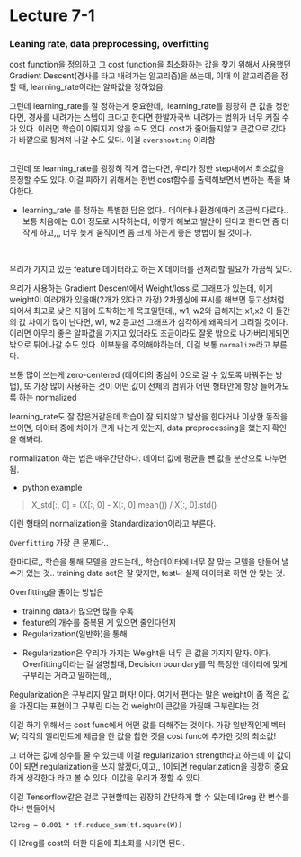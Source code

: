 # Lecture 7-1
### Leaning rate, data preprocessing, overfitting


cost function을 정의하고 그 cost function을 최소화하는 값을 찾기 위해서 사용했던 Gradient Descent(경사를 타고 내려가는 알고리즘)을 쓰는데, 이때 이 알고리즘을 정할 때, learning_rate이라는 알파값을 정하었음.
<br>

그런데 learning_rate를 잘 정하는게 중요한데,, learning_rate를 굉장히 큰 값을 정한다면, 경사를 내려가는 스텝이 크다고 한다면 한발자국씩 내려가는 범위가 너무 커질 수가 있다. 이러면 학습이 이뤄지지 않을 수도 있다. cost가 줄어들지않고 큰값으로 갔다가 바깥으로 튕겨져 나갈 수도 있다. 이걸 `overshooting` 이라함

<br>
그런데 또 learning_rate를 굉장히 작게 잡는다면, 우리가 정한 step내에서 최소값을 못정할 수도 있다.  
이걸 피하기 위해서는 한번 cost함수를 출력해보면서 변하는 폭을 봐야한다.

* learning_rate 를 정하는 특별한 답은 없다.. 데이터나 환경에따라 조금씩 다르다.. 보통 처음에는 0.01 정도로 시작하는데, 이렇게 해보고 발산이 된다고 한다면 좀 더 작게 하고,,, 너무 늦게 움직이면 좀 크게 하는게 좋은 방법이 될 것이다.

<br>


우리가 가지고 있는 feature 데이터라고 하는 X 데이터를 선처리할 필요가 가끔씩 있다.

우리가 사용하는 Gradient Descent에서 Weight/loss 로 그래프가 있는데, 이게 weight이 여러개가 있을때(2개가 있다고 가정) 2차원상에 표시를 해보면 등고선처럼 되어서 최고로 낮은 지점에 도착하는게 목표일텐데,, w1, w2와 곱해지는 x1,x2 이 둘간의 값 차이가 많이 난다면, w1, w2 등고선 그래프가 심각하게 왜곡되게 그려질 것이다. 이러면 아무리 좋은 알파값을 가지고 있더라도 조금이라도 잘못 밖으로 나가버리게되면 밖으로 튀어나갈 수도 있다. 이부분을 주의해야하는데,  이걸 보통 `normalize`라고 부른다. 

보통 많이 쓰는게 zero-centered (데이터의 중심이 0으로 갈 수 있도록 바꿔주는 방법), 또 가장 많이 사용하는 것이 어떤 값이 전체의 범위가 어떤 형태안에 항상 들어가도록 하는 normalized

learning_rate도 잘 잡은거같은데 학습이 잘 되지않고 발산을 한다거나 이상한 동작을 보이면, 데이터 중에 차이가 큰게 나는게 있는지, data preprocessing을 했는지 확인을 해봐라.

normalization 하는 법은 매우간단하다.
데이터 값에 평균을 뺀 값을 분산으로 나누면 됨.

* python example
> X_std[:, 0] = (X[:, 0] - X[:, 0].mean()) / X[:, 0].std()

이런 형태의 normalization을 Standardization이라고 부른다.


`Overfitting`
가장 큰 문제다..

한마디로,, 학습을 통해 모델을 만드는데,, 학습데이터에 너무 잘 맞는 모델을 만들어 낼 수가 있는 것.. 
training data set은 잘 맞지만, test나 실제 데이터로 하면 안 맞는 것.

Overfitting을 줄이는 방법은 
- training data가 많으면 많을 수록
- feature의 개수를 중복된 게 있으면 줄인다던지 
- Regularization(일반화)을 통해

* Regularization은 우리가 가지는 Weight을 너무 큰 값을 가지지 말자. 이다.
Overfitting이라는 걸 설명할때, Decision boundary를 막 특정한 데이터에 맞게 구부리는 거라고 말하는데,, 

Regularization은 구부리지 말고 펴자! 이다. 
여기서 편다는 말은 weight이 좀 적은 값을 가진다는 표현이고
구부린 다는 건 weight이 큰값을 가질때 구부린다는 것

이걸 하기 위해서는 cost func에서 어떤 값를 더해주는 것이다.
가장 일반적인게 벡터 W; 각각의 엘리먼트에 제곱을 한 값을 합한 것을 cost func에 추가한 것의 최소값!

그 더하는 값에 상수를 줄 수 있는데 이걸 regularization strength라고 하는데 이 값이 0이 되면 regularization을 쓰지 않겠다,이고,, 1이되면 regularization을 굉장히 중요하게 생각한다.라고 볼 수 있다. 이값을 우리가 정할 수 있다.


이걸 Tensorflow같은 걸로 구현할때는 굉장히 간단하게 할 수 있는데 
l2reg 란 변수를 하나 만들어서
```
l2reg = 0.001 * tf.reduce_sum(tf.square(W))
```

이 l2reg를 cost와 더한 다음에 최소화를 시키면 된다.





